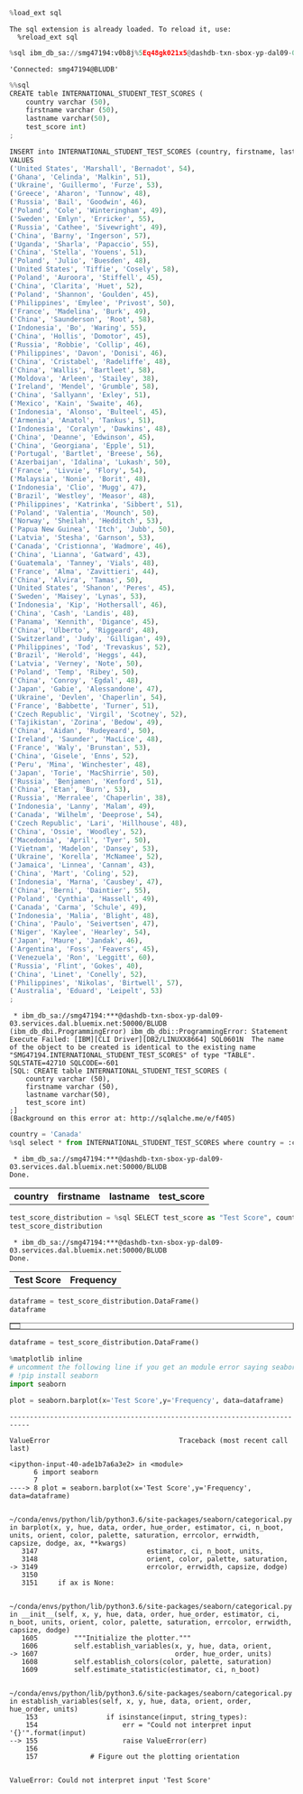 ```python
%load_ext sql
```

    The sql extension is already loaded. To reload it, use:
      %reload_ext sql



```python
%sql ibm_db_sa://smg47194:v0b8j%5Eq48gk021x5@dashdb-txn-sbox-yp-dal09-03.services.dal.bluemix.net:50000/BLUDB
```




    'Connected: smg47194@BLUDB'




```python
%%sql
CREATE table INTERNATIONAL_STUDENT_TEST_SCORES (
    country varchar (50),
    firstname varchar (50),
    lastname varchar(50),
    test_score int)
;

INSERT into INTERNATIONAL_STUDENT_TEST_SCORES (country, firstname, lastname, test_score)
VALUES 
('United States', 'Marshall', 'Bernadot', 54),
('Ghana', 'Celinda', 'Malkin', 51),
('Ukraine', 'Guillermo', 'Furze', 53),
('Greece', 'Aharon', 'Tunnow', 48),
('Russia', 'Bail', 'Goodwin', 46),
('Poland', 'Cole', 'Winteringham', 49),
('Sweden', 'Emlyn', 'Erricker', 55),
('Russia', 'Cathee', 'Sivewright', 49),
('China', 'Barny', 'Ingerson', 57),
('Uganda', 'Sharla', 'Papaccio', 55),
('China', 'Stella', 'Youens', 51),
('Poland', 'Julio', 'Buesden', 48),
('United States', 'Tiffie', 'Cosely', 58),
('Poland', 'Auroora', 'Stiffell', 45),
('China', 'Clarita', 'Huet', 52),
('Poland', 'Shannon', 'Goulden', 45),
('Philippines', 'Emylee', 'Privost', 50),
('France', 'Madelina', 'Burk', 49),
('China', 'Saunderson', 'Root', 58),
('Indonesia', 'Bo', 'Waring', 55),
('China', 'Hollis', 'Domotor', 45),
('Russia', 'Robbie', 'Collip', 46),
('Philippines', 'Davon', 'Donisi', 46),
('China', 'Cristabel', 'Radeliffe', 48),
('China', 'Wallis', 'Bartleet', 58),
('Moldova', 'Arleen', 'Stailey', 38),
('Ireland', 'Mendel', 'Grumble', 58),
('China', 'Sallyann', 'Exley', 51),
('Mexico', 'Kain', 'Swaite', 46),
('Indonesia', 'Alonso', 'Bulteel', 45),
('Armenia', 'Anatol', 'Tankus', 51),
('Indonesia', 'Coralyn', 'Dawkins', 48),
('China', 'Deanne', 'Edwinson', 45),
('China', 'Georgiana', 'Epple', 51),
('Portugal', 'Bartlet', 'Breese', 56),
('Azerbaijan', 'Idalina', 'Lukash', 50),
('France', 'Livvie', 'Flory', 54),
('Malaysia', 'Nonie', 'Borit', 48),
('Indonesia', 'Clio', 'Mugg', 47),
('Brazil', 'Westley', 'Measor', 48),
('Philippines', 'Katrinka', 'Sibbert', 51),
('Poland', 'Valentia', 'Mounch', 50),
('Norway', 'Sheilah', 'Hedditch', 53),
('Papua New Guinea', 'Itch', 'Jubb', 50),
('Latvia', 'Stesha', 'Garnson', 53),
('Canada', 'Cristionna', 'Wadmore', 46),
('China', 'Lianna', 'Gatward', 43),
('Guatemala', 'Tanney', 'Vials', 48),
('France', 'Alma', 'Zavittieri', 44),
('China', 'Alvira', 'Tamas', 50),
('United States', 'Shanon', 'Peres', 45),
('Sweden', 'Maisey', 'Lynas', 53),
('Indonesia', 'Kip', 'Hothersall', 46),
('China', 'Cash', 'Landis', 48),
('Panama', 'Kennith', 'Digance', 45),
('China', 'Ulberto', 'Riggeard', 48),
('Switzerland', 'Judy', 'Gilligan', 49),
('Philippines', 'Tod', 'Trevaskus', 52),
('Brazil', 'Herold', 'Heggs', 44),
('Latvia', 'Verney', 'Note', 50),
('Poland', 'Temp', 'Ribey', 50),
('China', 'Conroy', 'Egdal', 48),
('Japan', 'Gabie', 'Alessandone', 47),
('Ukraine', 'Devlen', 'Chaperlin', 54),
('France', 'Babbette', 'Turner', 51),
('Czech Republic', 'Virgil', 'Scotney', 52),
('Tajikistan', 'Zorina', 'Bedow', 49),
('China', 'Aidan', 'Rudeyeard', 50),
('Ireland', 'Saunder', 'MacLice', 48),
('France', 'Waly', 'Brunstan', 53),
('China', 'Gisele', 'Enns', 52),
('Peru', 'Mina', 'Winchester', 48),
('Japan', 'Torie', 'MacShirrie', 50),
('Russia', 'Benjamen', 'Kenford', 51),
('China', 'Etan', 'Burn', 53),
('Russia', 'Merralee', 'Chaperlin', 38),
('Indonesia', 'Lanny', 'Malam', 49),
('Canada', 'Wilhelm', 'Deeprose', 54),
('Czech Republic', 'Lari', 'Hillhouse', 48),
('China', 'Ossie', 'Woodley', 52),
('Macedonia', 'April', 'Tyer', 50),
('Vietnam', 'Madelon', 'Dansey', 53),
('Ukraine', 'Korella', 'McNamee', 52),
('Jamaica', 'Linnea', 'Cannam', 43),
('China', 'Mart', 'Coling', 52),
('Indonesia', 'Marna', 'Causbey', 47),
('China', 'Berni', 'Daintier', 55),
('Poland', 'Cynthia', 'Hassell', 49),
('Canada', 'Carma', 'Schule', 49),
('Indonesia', 'Malia', 'Blight', 48),
('China', 'Paulo', 'Seivertsen', 47),
('Niger', 'Kaylee', 'Hearley', 54),
('Japan', 'Maure', 'Jandak', 46),
('Argentina', 'Foss', 'Feavers', 45),
('Venezuela', 'Ron', 'Leggitt', 60),
('Russia', 'Flint', 'Gokes', 40),
('China', 'Linet', 'Conelly', 52),
('Philippines', 'Nikolas', 'Birtwell', 57),
('Australia', 'Eduard', 'Leipelt', 53)
;

```

     * ibm_db_sa://smg47194:***@dashdb-txn-sbox-yp-dal09-03.services.dal.bluemix.net:50000/BLUDB
    (ibm_db_dbi.ProgrammingError) ibm_db_dbi::ProgrammingError: Statement Execute Failed: [IBM][CLI Driver][DB2/LINUXX8664] SQL0601N  The name of the object to be created is identical to the existing name "SMG47194.INTERNATIONAL_STUDENT_TEST_SCORES" of type "TABLE".  SQLSTATE=42710 SQLCODE=-601
    [SQL: CREATE table INTERNATIONAL_STUDENT_TEST_SCORES (
        country varchar (50),
        firstname varchar (50),
        lastname varchar(50),
        test_score int)
    ;]
    (Background on this error at: http://sqlalche.me/e/f405)



```python
country = 'Canada'
%sql select * from INTERNATIONAL_STUDENT_TEST_SCORES where country = :country
```

     * ibm_db_sa://smg47194:***@dashdb-txn-sbox-yp-dal09-03.services.dal.bluemix.net:50000/BLUDB
    Done.





<table>
    <tr>
        <th>country</th>
        <th>firstname</th>
        <th>lastname</th>
        <th>test_score</th>
    </tr>
</table>




```python
test_score_distribution = %sql SELECT test_score as "Test Score", count(*) as "Frequency" from INTERNATIONAL_STUDENT_TEST_SCORES GROUP BY test_score;
test_score_distribution
```

     * ibm_db_sa://smg47194:***@dashdb-txn-sbox-yp-dal09-03.services.dal.bluemix.net:50000/BLUDB
    Done.





<table>
    <tr>
        <th>Test Score</th>
        <th>Frequency</th>
    </tr>
</table>




```python
dataframe = test_score_distribution.DataFrame()
dataframe
```




<div>
<style scoped>
    .dataframe tbody tr th:only-of-type {
        vertical-align: middle;
    }

    .dataframe tbody tr th {
        vertical-align: top;
    }

    .dataframe thead th {
        text-align: right;
    }
</style>
<table border="1" class="dataframe">
  <thead>
    <tr style="text-align: right;">
      <th></th>
    </tr>
  </thead>
  <tbody>
  </tbody>
</table>
</div>




```python
dataframe = test_score_distribution.DataFrame()

%matplotlib inline
# uncomment the following line if you get an module error saying seaborn not found
# !pip install seaborn
import seaborn

plot = seaborn.barplot(x='Test Score',y='Frequency', data=dataframe)
```


    ---------------------------------------------------------------------------

    ValueError                                Traceback (most recent call last)

    <ipython-input-40-ade1b7a6a3e2> in <module>
          6 import seaborn
          7 
    ----> 8 plot = seaborn.barplot(x='Test Score',y='Frequency', data=dataframe)
    

    ~/conda/envs/python/lib/python3.6/site-packages/seaborn/categorical.py in barplot(x, y, hue, data, order, hue_order, estimator, ci, n_boot, units, orient, color, palette, saturation, errcolor, errwidth, capsize, dodge, ax, **kwargs)
       3147                           estimator, ci, n_boot, units,
       3148                           orient, color, palette, saturation,
    -> 3149                           errcolor, errwidth, capsize, dodge)
       3150 
       3151     if ax is None:


    ~/conda/envs/python/lib/python3.6/site-packages/seaborn/categorical.py in __init__(self, x, y, hue, data, order, hue_order, estimator, ci, n_boot, units, orient, color, palette, saturation, errcolor, errwidth, capsize, dodge)
       1605         """Initialize the plotter."""
       1606         self.establish_variables(x, y, hue, data, orient,
    -> 1607                                  order, hue_order, units)
       1608         self.establish_colors(color, palette, saturation)
       1609         self.estimate_statistic(estimator, ci, n_boot)


    ~/conda/envs/python/lib/python3.6/site-packages/seaborn/categorical.py in establish_variables(self, x, y, hue, data, orient, order, hue_order, units)
        153                 if isinstance(input, string_types):
        154                     err = "Could not interpret input '{}'".format(input)
    --> 155                     raise ValueError(err)
        156 
        157             # Figure out the plotting orientation


    ValueError: Could not interpret input 'Test Score'



```python

```
